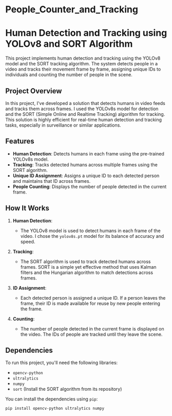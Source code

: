 # People_Counter_and_Tracking


# Human Detection and Tracking using YOLOv8 and SORT Algorithm

This project implements human detection and tracking using the YOLOv8 model and the SORT tracking algorithm. The system detects people in a video and tracks their movement frame by frame, assigning unique IDs to individuals and counting the number of people in the scene.

## Project Overview

In this project, I've developed a solution that detects humans in video feeds and tracks them across frames. I used the YOLOv8s model for detection and the SORT (Simple Online and Realtime Tracking) algorithm for tracking. This solution is highly efficient for real-time human detection and tracking tasks, especially in surveillance or similar applications.

## Features

- **Human Detection**: Detects humans in each frame using the pre-trained YOLOv8s model.
- **Tracking**: Tracks detected humans across multiple frames using the SORT algorithm.
- **Unique ID Assignment**: Assigns a unique ID to each detected person and maintains that ID across frames.
- **People Counting**: Displays the number of people detected in the current frame.

## How It Works

1. **Human Detection**: 
   - The YOLOv8 model is used to detect humans in each frame of the video. I chose the `yolov8s.pt` model for its balance of accuracy and speed.
   
2. **Tracking**:
   - The SORT algorithm is used to track detected humans across frames. SORT is a simple yet effective method that uses Kalman filters and the Hungarian algorithm to match detections across frames.
   
3. **ID Assignment**:
   - Each detected person is assigned a unique ID. If a person leaves the frame, their ID is made available for reuse by new people entering the frame.
   
4. **Counting**:
   - The number of people detected in the current frame is displayed on the video. The IDs of people are tracked until they leave the scene.

## Dependencies

To run this project, you'll need the following libraries:
- `opencv-python`
- `ultralytics`
- `numpy`
- `sort` (Install the SORT algorithm from its repository)

You can install the dependencies using `pip`:
```bash
pip install opencv-python ultralytics numpy
